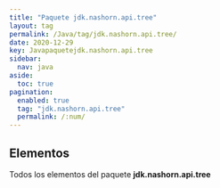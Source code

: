 ```yaml
---
title: "Paquete jdk.nashorn.api.tree"
layout: tag
permalink: /Java/tag/jdk.nashorn.api.tree/
date: 2020-12-29
key: Javapaquetejdk.nashorn.api.tree
sidebar: 
  nav: java
aside: 
  toc: true
pagination: 
  enabled: true
  tag: "jdk.nashorn.api.tree"
  permalink: /:num/
---
```


<h2>Elementos</h2>
Todos los elementos del paquete <strong>jdk.nashorn.api.tree</strong>
